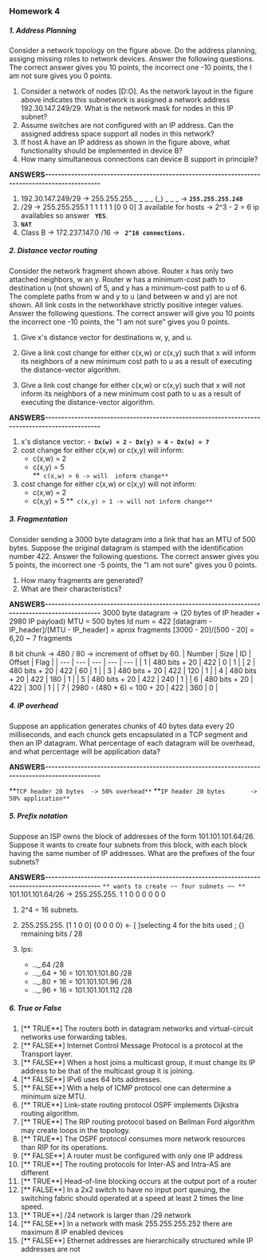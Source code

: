 ### Homework 4	

##### 1. Address Planning 
Consider a network topology on the figure above. Do the address planning, assigng missing roles to network devices. Answer the following questions. The correct answer gives you 10 points, the incorrect one -10 points, the I am not sure gives you 0 points.

1. Consider a network of nodes [D:O]. As the network layout in the figure above indicates this subnetwork is assigned a network address 192.30.147.249/29. What is the network mask for nodes in this IP subnet?
2. Assume switches are not configured with an IP address. Can the assigned address space support all nodes in this network? 
3. If host A have an IP address as shown in the figure above, what functionality should be implemented in device B? 
4. How many simultaneous connections can device B support in principle? 

**ANSWERS----------------------------------------------------------------------------------------------**
  1. 192.30.147.249/29 -> 255.255.255._ _ _ _ (_) _ _ _ -> **`255.255.255.248`**
  2. /29 -> 255.255.255.1 1 1 1 1 1 [0 0 0] 3 available for hosts -> 2^3 - 2 = 6 ip availables so answer **` YES`**.
  3. **`NAT`**
  4. Class B -> 172.237.147.0  /16 -> **` 2^16 connections.`**

##### 2. Distance vector routing
Consider the network fragment  shown above. Router x has only two attached neighbors, w an y. Router w has a minimum-cost path to destination u  (not shown) of 5, and y has a minimum-cost path to u of 6. The complete paths from w and y to u (and between w and y) are not shown. All link costs in the networkhave strictly positive integer values. Answer the following questions. The correct answer will give you 10 points the incorrect one -10 points, the "I am not sure" gives you 0 points.

1. Give x's distance vector for destinations w, y, and u.

2. Give a link cost change for either c(x,w) or c(x,y) such that x will inform its neighbors of a new minimum cost path to u as a result of executing the distance-vector algorithm.

3. Give a link cost change for either c(x,w) or c(x,y) such that x will not inform its neighbors of a new minimum cost path to u as a result of executing the distance-vector algorithm.

**ANSWERS----------------------------------------------------------------------------------------------**

1. x's distance vector:
	**`- Dx(w) = 2`**
	**`- Dx(y) = 4`**
	**`- Dx(u) = 7`**	
2. cost change for either c(x,w) or c(x,y) will inform:
	- c(x,w) = 2
	- c(x,y) = 5	
	**` c(x,w) > 6 -> will  inform change**`	
3. cost change for either c(x,w) or c(x,y) will not inform:
	- c(x,w) = 2
	- c(x,y) = 5
	**` c(x,y) > 1 -> will not inform change**`
	
##### 3. Fragmentation
Consider sending a 3000 byte datagram into a link that has an MTU of 500 bytes. Suppose the original datagram is stamped with the identification number 422. Answer the following questions. The correct answer gives you 5 points, the incorrect one -5 points, the "I am not sure" gives you 0 points.

1. How many fragments are generated?  
2. What are their characteristics?

**ANSWERS----------------------------------------------------------------------------------------------**
3000 byte datagram -> (20 bytes of IP header + 2980 IP payload)
MTU = 500 bytes
Id num = 422
[datagram - IP_header]/[MTU - IP_header] = aprox fragments
[3000 - 20]/[500 - 20] = 6,20 ~ 7 fragments

8 bit chunk -> 480 / 80 -> increment of offset by 60.
| Number | Size   | ID   | Offset   | Flag   |
| --- | --- | --- | --- | --- |
| 1   | 480 bits + 20   | 422   | 0  | 1  |
| 2   | 480 bits + 20   | 422  |  60 | 1  |
| 3   | 480 bits + 20   | 422  |  120 | 1  |
| 4   | 480 bits + 20   | 422   | 180  | 1  |
| 5   | 480 bits + 20   | 422   | 240  | 1  |
| 6   | 480 bits + 20   | 422   | 300  | 1  |
| 7   | 2980 - (480 * 6) = 100 + 20   | 422  | 360  | 0  |

##### 4. IP overhead 
Suppose an application generates chunks of 40 bytes data every 20 milliseconds, and each chunck gets encapsulated in a TCP segment and then an IP datagram. What percentage of each datagram will be overhead, and  what percentage will be application data?

**ANSWERS----------------------------------------------------------------------------------------------**

**`TCP header 20 bytes 	-> 50% overhead**`
**`IP header 20 bytes		-> 50% application**`

##### 5. Prefix notation
Suppose an ISP owns the block of addresses of the form 101.101.101.64/26. Suppose it wants to create four subnets from this block, with each block having the same number of IP addresses. What are the prefixes of the four subnets?

**ANSWERS----------------------------------------------------------------------------------------------**
`** wants to create ~~ four subnets ~~ **`
101.101.101.64/26 	-> 	255.255.255. 1 1 0 0 0 0 0 0

1. 2^4 = 16 subnets.
2. 255.255.255. [1 1 0 0] {0 0 0 0}   <- [ ]selecting 4 for the bits used ; {} remaining bits
				/ 28
				
3. Ips:
	- _._._.64 /28
	- _._._.64 + 16 = 101.101.101.80 /28
	- _._._.80 + 16 = 101.101.101.96 /28
	- _._._.96 + 16 = 101.101.101.112 /28

##### 6. True or False 

1.	[** TRUE**] The routers both in datagram networks and virtual-circuit networks use forwarding tables.			
2.	[** FALSE**] Internet Control Message Protocol is a protocol at the Transport layer.			
3.	[** FALSE**] When a host joins a multicast group, it must change its IP address to be that of the multicast group it is joining.			
4.	[** FALSE**] IPv6 uses 64 bits addresses.			
5.	[** FALSE**] With a help of ICMP protocol one can determine a minimum size MTU.			
6.	[** TRUE**] Link-state routing protocol OSPF implements Dijkstra routing algorithm.			
7.	[** TRUE**] The RIP routing protocol based on Bellman Ford algorithm may create loops in the topology.			
8.	[** TRUE**] The OSPF protocol consumes more network resources than RIP for its operations.			
9.	[** FALSE**] A router must be configured with only one IP address			
10.	[** TRUE**] The routing protocols for Inter-AS and Intra-AS are different			
11.	[** TRUE**] Head-of-line blocking occurs at the output port of a router			
12.	[** FALSE**] In a 2x2 switch to have no input port queuing, the switching fabric should operated at a speed at least 2 times the line speed.			
13.	[** TRUE**] /24 network is larger than /29 network			
14.	[** FALSE**] In a network with mask 255.255.255.252 there are maximum 8 IP enabled devices			
15.	[** FALSE**] Ethernet addresses are hierarchically structured while IP addresses are not
